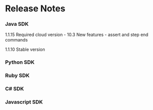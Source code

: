 Release Notes
=============

### Java SDK
1.1.15
Required cloud version - 10.3
New features - assert and step end commands

1.1.10
Stable version

### Python SDK

### Ruby SDK

### C# SDK

### Javascript SDK

